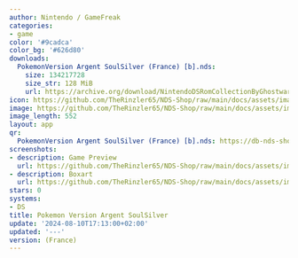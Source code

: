 ```yaml
---
author: Nintendo / GameFreak
categories:
- game
color: '#9cadca'
color_bg: '#626d80'
downloads:
  PokemonVersion Argent SoulSilver (France) [b].nds:
    size: 134217728
    size_str: 128 MiB
    url: https://archive.org/download/NintendoDSRomCollectionByGhostware/PokemonVersion%20Argent%20SoulSilver%20%28France%29%20%5Bb%5D.nds
icon: https://github.com/TheRinzler65/NDS-Shop/raw/main/docs/assets/images/icons/pokemonargent.png
image: https://github.com/TheRinzler65/NDS-Shop/raw/main/docs/assets/images/icons/pokemonargent.png
image_length: 552
layout: app
qr:
  PokemonVersion Argent SoulSilver (France) [b].nds: https://db-nds-shop.netlify.app/assets/images/qr/pokemonversion-argent-soulsilver-france-b-nds.png
screenshots:
- description: Game Preview
  url: https://github.com/TheRinzler65/NDS-Shop/raw/main/docs/assets/images/screenshots/pokemonargent/pokemonargent.png
- description: Boxart
  url: https://github.com/TheRinzler65/NDS-Shop/raw/main/docs/assets/images/boxart/PokemonVersion%20Argent%20SoulSilver%20(France)%20%5Bb%5D.nds).png
stars: 0
systems:
- DS
title: Pokemon Version Argent SoulSilver
update: '2024-08-10T17:13:00+02:00'
updated: '---'
version: (France)
---
```

